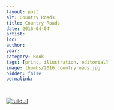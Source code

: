 ```yaml
---
layout: post
alt: Country Roads
title: Country Roads
date: 2016-04-04
artist: 
loc: 
author: 
year: 
category: Book
tags: [print, illustration, editorial]
image: thumbs/2016_countryroads.jpg
hidden: false
permalink:

---
```




<div class="post_image">
	<a href="{{ site.baseurl }}/images/posts/2016_countryroads/001.jpg" target="_blank">
	<img src="{{ site.baseurl }}/images/posts/2016_countryroads/001.jpg" alt="lulldull"></a>
</div>
